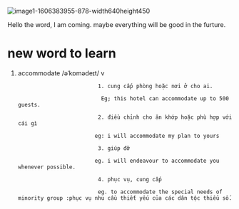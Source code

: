 ![image1-1606383955-878-width640height450](https://user-images.githubusercontent.com/91526404/137246744-f0d882e2-5841-43ba-b551-c7c9a7f5165e.jpg)

Hello the word, I am coming. maybe everything will be good in the furture.

# new word to learn

1. accommodate /əˈkɒmədeɪt/ v

                                1. cung cấp phòng hoặc nơi ở cho ai.
                                 
                                 Eg; this hotel can accommodate up to 500 guests.

                                2. điều chỉnh cho ăn khớp hoặc phù hợp với cái gì
                               
                               eg: i will accommodate my plan to yours
                               
                                3. giúp đỡ
                               
                               eg. i will endeavour to accommodate you whenever possible.
                                
                                4. phục vụ, cung cấp
                                
                                eg. to accommodate the special needs of minority group :phục vụ nhu cầu thiết yếu của các dân tộc thiểu số.
